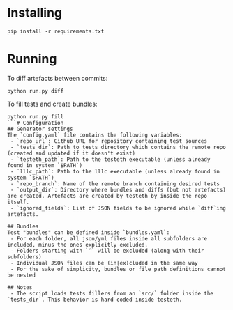 # Installing
```
pip install -r requirements.txt
```
# Running
To diff artefacts between commits:
```
python run.py diff
```
To fill tests and create bundles:
```
python run.py fill
```# Configuration
## Generator settings
The `config.yaml` file contains the following variables:
 - `repo_url`: Github URL for repository containing test sources
 - `tests_dir`: Path to tests directory which contains the remote repo (created and updated if it doesn't exist)
 - `testeth_path`: Path to the testeth executable (unless already found in system `$PATH`)
 - `lllc_path`: Path to the lllc executable (unless already found in system `$PATH`)
 - `repo_branch`: Name of the remote branch containing desired tests
 - `output_dir`: Directory where bundles and diffs (but not artefacts) are created. Artefacts are created by testeth by inside the repo itself.
 - `ignored_fields`: List of JSON fields to be ignored while `diff`ing artefacts.

## Bundles
Test "bundles" can be defined inside `bundles.yaml`:
 - For each folder, all json/yml files inside all subfolders are included, minus the ones explicitly excluded.
 - Folders starting with `^` will be excluded (along with their subfolders)
 - Individual JSON files can be (in|ex)cluded in the same way
 - For the sake of simplicity, bundles or file path definitions cannot be nested

## Notes
 - The script loads tests fillers from an `src/` folder inside the `tests_dir`. This behavior is hard coded inside testeth.
